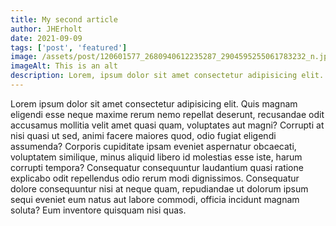 ```yaml
---
title: My second article
author: JHErholt
date: 2021-09-09
tags: ['post', 'featured']
image: /assets/post/120601577_2680940612235287_2904595255061783232_n.jpg
imageAlt: This is an alt
description: Lorem, ipsum dolor sit amet consectetur adipisicing elit. Provident, vitae!
---
```

Lorem ipsum dolor sit amet consectetur adipisicing elit. Quis magnam eligendi esse neque maxime rerum nemo repellat deserunt, recusandae odit accusamus mollitia velit amet quasi quam, voluptates aut magni? Corrupti at nisi quasi ut sed, animi facere maiores quod, odio fugiat eligendi assumenda? Corporis cupiditate ipsam eveniet aspernatur obcaecati, voluptatem similique, minus aliquid libero id molestias esse iste, harum corrupti tempora? Consequatur consequuntur laudantium quasi ratione explicabo odit repellendus odio rerum modi dignissimos. Consequatur dolore consequuntur nisi at neque quam, repudiandae ut dolorum ipsum sequi eveniet eum natus aut labore commodi, officia incidunt magnam soluta? Eum inventore quisquam nisi quas.